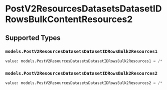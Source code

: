 # PostV2ResourcesDatasetsDatasetIDRowsBulkContentResources2


## Supported Types

### `models.PostV2ResourcesDatasetsDatasetIDRowsBulk2Resources1`

```python
value: models.PostV2ResourcesDatasetsDatasetIDRowsBulk2Resources1 = /* values here */
```

### `models.PostV2ResourcesDatasetsDatasetIDRowsBulk2Resources2`

```python
value: models.PostV2ResourcesDatasetsDatasetIDRowsBulk2Resources2 = /* values here */
```

